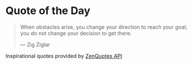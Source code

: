 # Quote of the Day

<!-- QUOTE_START -->
> When obstacles arise, you change your direction to reach your goal; you do not change your decision to get there.
>
> — Zig Ziglar

Inspirational quotes provided by <a href="https://zenquotes.io/" target="_blank">ZenQuotes API</a>
<!-- QUOTE_END -->